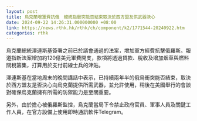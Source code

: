```yaml
---
layout: post
title: 烏克蘭增軍費抗俄　總統指衝突能否結束取決於西方盟友供武器決心
date: 2024-09-22 14:26:31.000000000 +08:00
link: https://news.rthk.hk/rthk/ch/component/k2/1771544-20240922.htm
categories: rthk
---
```


烏克蘭總統澤連斯基簽署之前已於議會通過的法案，增加軍方經費抗擊俄羅斯。報道指新法案增加約120億美元軍費開支，款項將透過貸款、稅收及增加烟草與燃料關稅籌集，打算用於支付前線士兵的津貼。

澤連斯基在當地周末的晚間講話中表示，已持續兩年半的俄烏衝突能否結束，取決於西方盟友是否決心向烏克蘭提供所需武器，並允許使用，稍後在美國舉行的會談對確保烏克蘭擁有所需的防禦能力是至關重要。

另外，由於擔心被俄羅斯監控，烏克蘭當局下令禁止政府官員、軍事人員及關鍵工作人員，在官方設備上使用即時通訊軟件Telegram。
